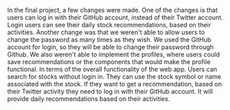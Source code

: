In the final project, a few changes were made. One of the changes is that users can log in with their GitHub account, instead of their Twitter account. Login users can see their daily stock recommendations, based on their activities. Another change was that we weren't able to allow users to change the password as many times as they wish. We used the GitHub account for login, so they will be able to change their password through Github. We also weren't able to implement the profiles, where users could save recommendations or the components that would make the profile functional. 
In terms of the overall functionality of the web app. Users can search for stocks without login in. They can use the stock symbol or name associated with the stock. If they want to get a recommendation, based on their Twitter activity they need to log in with their GitHub account. It will provide daily recommendations based on their activities. 